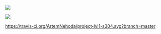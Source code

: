 <a href="https://codeclimate.com/github/ArtemNehoda/project-lvl1-s304/maintainability"><img src="https://api.codeclimate.com/v1/badges/31b58ed8f117fc532225/maintainability" /></a>

<a href="https://codeclimate.com/github/codeclimate/codeclimate/test_coverage"><img src="https://api.codeclimate.com/v1/badges/a99a88d28ad37a79dbf6/test_coverage" /></a>

https://travis-ci.org/ArtemNehoda/project-lvl1-s304.svg?branch=master